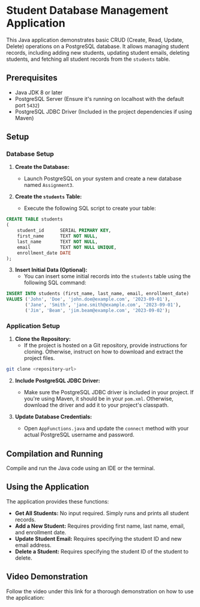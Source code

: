 # Student Database Management Application

This Java application demonstrates basic CRUD (Create, Read, Update, Delete) operations on a PostgreSQL database. It
allows managing student records, including adding new students, updating student emails, deleting students, and fetching
all student records from the `students` table.

## Prerequisites

- Java JDK 8 or later
- PostgreSQL Server (Ensure it's running on localhost with the default port `5432`)
- PostgreSQL JDBC Driver (Included in the project dependencies if using Maven)

## Setup

### Database Setup

1. **Create the Database:**
    - Launch PostgreSQL on your system and create a new database named `Assignment3`.

2. **Create the `students` Table:**
    - Execute the following SQL script to create your table:

```sql
CREATE TABLE students
(
    student_id      SERIAL PRIMARY KEY,
    first_name      TEXT NOT NULL,
    last_name       TEXT NOT NULL,
    email           TEXT NOT NULL UNIQUE,
    enrollment_date DATE
);
```

3. **Insert Initial Data (Optional):**
    - You can insert some initial records into the `students` table using the following SQL command:

```sql
INSERT INTO students (first_name, last_name, email, enrollment_date)
VALUES ('John', 'Doe', 'john.doe@example.com', '2023-09-01'),
       ('Jane', 'Smith', 'jane.smith@example.com', '2023-09-01'),
       ('Jim', 'Beam', 'jim.beam@example.com', '2023-09-02');
```

### Application Setup

1. **Clone the Repository:**
    - If the project is hosted on a Git repository, provide instructions for cloning. Otherwise, instruct on how to
      download and extract the project files.

```bash
git clone <repository-url>
```

2. **Include PostgreSQL JDBC Driver:**
    - Make sure the PostgreSQL JDBC driver is included in your project. If you're using Maven, it should be in
      your `pom.xml`. Otherwise, download the driver and add it to your project's classpath.

3. **Update Database Credentials:**
    - Open `AppFunctions.java` and update the `connect` method with your actual PostgreSQL username and password.

## Compilation and Running

Compile and run the Java code using an IDE or the terminal.

## Using the Application

The application provides these functions:

- **Get All Students:** No input required. Simply runs and prints all student records.
- **Add a New Student:** Requires providing first name, last name, email, and enrollment date.
- **Update Student Email:** Requires specifying the student ID and new email address.
- **Delete a Student:** Requires specifying the student ID of the student to delete.

## Video Demonstration

Follow the video under this link for a thorough demonstration on how to use the
application:
